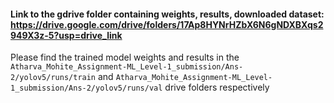 #### Link to the gdrive folder containing weights, results, downloaded dataset: https://drive.google.com/drive/folders/17Ap8HYNrHZbX6N6gNDXBXqs2949X3z-5?usp=drive_link
Please find the trained model weights and results in the ```Atharva_Mohite_Assignment-ML_Level-1_submission/Ans-2/yolov5/runs/train``` and ```Atharva_Mohite_Assignment-ML_Level-1_submission/Ans-2/yolov5/runs/val``` drive folders respectively
